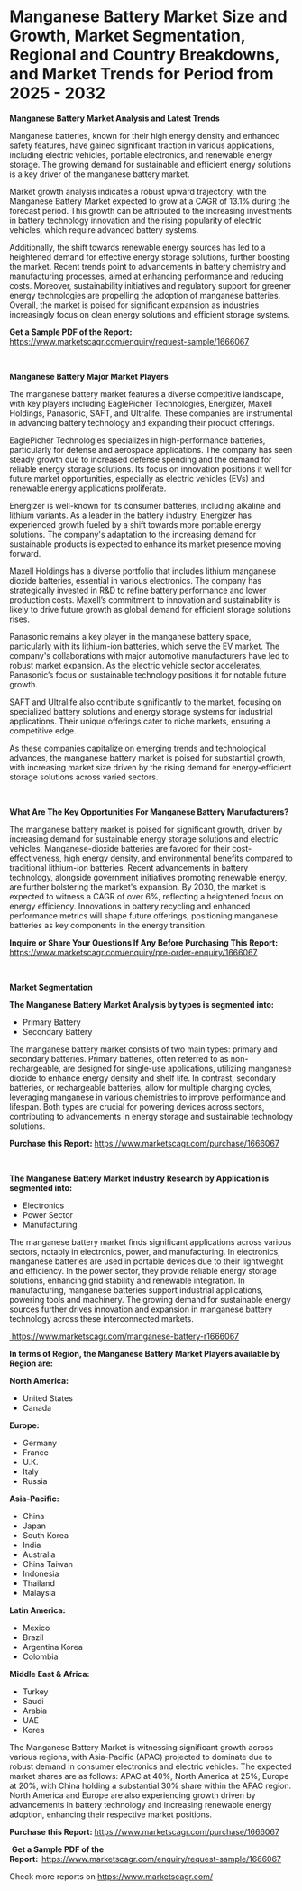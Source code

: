 <p><h1>Manganese Battery Market Size and Growth, Market Segmentation, Regional and Country Breakdowns, and Market Trends for Period from 2025 -  2032</h1></p><p><strong>Manganese Battery Market Analysis and Latest Trends</strong></p>
<p><p>Manganese batteries, known for their high energy density and enhanced safety features, have gained significant traction in various applications, including electric vehicles, portable electronics, and renewable energy storage. The growing demand for sustainable and efficient energy solutions is a key driver of the manganese battery market. </p><p>Market growth analysis indicates a robust upward trajectory, with the Manganese Battery Market expected to grow at a CAGR of 13.1% during the forecast period. This growth can be attributed to the increasing investments in battery technology innovation and the rising popularity of electric vehicles, which require advanced battery systems. </p><p>Additionally, the shift towards renewable energy sources has led to a heightened demand for effective energy storage solutions, further boosting the market. Recent trends point to advancements in battery chemistry and manufacturing processes, aimed at enhancing performance and reducing costs. Moreover, sustainability initiatives and regulatory support for greener energy technologies are propelling the adoption of manganese batteries. Overall, the market is poised for significant expansion as industries increasingly focus on clean energy solutions and efficient storage systems.</p></p>
<p><strong>Get a Sample PDF of the Report:&nbsp;</strong> <a href="https://www.marketscagr.com/enquiry/request-sample/1666067?utm_campaign=2097&utm_medium=2&utm_source=Github&utm_content=ia&utm_term=06042025&utm_id=manganese-battery">https://www.marketscagr.com/enquiry/request-sample/1666067</a></p>
<p>&nbsp;</p>
<p><strong>Manganese Battery Major Market Players</strong></p>
<p><p>The manganese battery market features a diverse competitive landscape, with key players including EaglePicher Technologies, Energizer, Maxell Holdings, Panasonic, SAFT, and Ultralife. These companies are instrumental in advancing battery technology and expanding their product offerings.</p><p>EaglePicher Technologies specializes in high-performance batteries, particularly for defense and aerospace applications. The company has seen steady growth due to increased defense spending and the demand for reliable energy storage solutions. Its focus on innovation positions it well for future market opportunities, especially as electric vehicles (EVs) and renewable energy applications proliferate.</p><p>Energizer is well-known for its consumer batteries, including alkaline and lithium variants. As a leader in the battery industry, Energizer has experienced growth fueled by a shift towards more portable energy solutions. The company's adaptation to the increasing demand for sustainable products is expected to enhance its market presence moving forward.</p><p>Maxell Holdings has a diverse portfolio that includes lithium manganese dioxide batteries, essential in various electronics. The company has strategically invested in R&D to refine battery performance and lower production costs. Maxell’s commitment to innovation and sustainability is likely to drive future growth as global demand for efficient storage solutions rises.</p><p>Panasonic remains a key player in the manganese battery space, particularly with its lithium-ion batteries, which serve the EV market. The company's collaborations with major automotive manufacturers have led to robust market expansion. As the electric vehicle sector accelerates, Panasonic’s focus on sustainable technology positions it for notable future growth.</p><p>SAFT and Ultralife also contribute significantly to the market, focusing on specialized battery solutions and energy storage systems for industrial applications. Their unique offerings cater to niche markets, ensuring a competitive edge.</p><p>As these companies capitalize on emerging trends and technological advances, the manganese battery market is poised for substantial growth, with increasing market size driven by the rising demand for energy-efficient storage solutions across varied sectors.</p></p>
<p>&nbsp;</p>
<p><strong>What Are The Key Opportunities For Manganese Battery Manufacturers?</strong></p>
<p><p>The manganese battery market is poised for significant growth, driven by increasing demand for sustainable energy storage solutions and electric vehicles. Manganese-dioxide batteries are favored for their cost-effectiveness, high energy density, and environmental benefits compared to traditional lithium-ion batteries. Recent advancements in battery technology, alongside government initiatives promoting renewable energy, are further bolstering the market's expansion. By 2030, the market is expected to witness a CAGR of over 6%, reflecting a heightened focus on energy efficiency. Innovations in battery recycling and enhanced performance metrics will shape future offerings, positioning manganese batteries as key components in the energy transition.</p></p>
<p><strong>Inquire or Share Your Questions If Any Before Purchasing This Report:</strong> <a href="https://www.marketscagr.com/enquiry/pre-order-enquiry/1666067?utm_campaign=2097&utm_medium=2&utm_source=Github&utm_content=ia&utm_term=06042025&utm_id=manganese-battery">https://www.marketscagr.com/enquiry/pre-order-enquiry/1666067</a></p>
<p>&nbsp;</p>
<p><strong>Market Segmentation</strong></p>
<p><strong>The Manganese Battery Market Analysis by types is segmented into:</strong></p>
<p><ul><li>Primary Battery</li><li>Secondary Battery</li></ul></p>
<p><p>The manganese battery market consists of two main types: primary and secondary batteries. Primary batteries, often referred to as non-rechargeable, are designed for single-use applications, utilizing manganese dioxide to enhance energy density and shelf life. In contrast, secondary batteries, or rechargeable batteries, allow for multiple charging cycles, leveraging manganese in various chemistries to improve performance and lifespan. Both types are crucial for powering devices across sectors, contributing to advancements in energy storage and sustainable technology solutions.</p></p>
<p><strong>Purchase this Report:&nbsp;</strong><a href="https://www.marketscagr.com/purchase/1666067?utm_campaign=2097&utm_medium=2&utm_source=Github&utm_content=ia&utm_term=06042025&utm_id=manganese-battery">https://www.marketscagr.com/purchase/1666067</a></p>
<p>&nbsp;</p>
<p><strong>The Manganese Battery Market Industry Research by Application is segmented into:</strong></p>
<p><ul><li>Electronics</li><li>Power Sector</li><li>Manufacturing</li></ul></p>
<p><p>The manganese battery market finds significant applications across various sectors, notably in electronics, power, and manufacturing. In electronics, manganese batteries are used in portable devices due to their lightweight and efficiency. In the power sector, they provide reliable energy storage solutions, enhancing grid stability and renewable integration. In manufacturing, manganese batteries support industrial applications, powering tools and machinery. The growing demand for sustainable energy sources further drives innovation and expansion in manganese battery technology across these interconnected markets.</p></p>
<p><a href="https://www.marketscagr.com/manganese-battery-r1666067?utm_campaign=2097&utm_medium=2&utm_source=Github&utm_content=ia&utm_term=06042025&utm_id=manganese-battery">&nbsp;https://www.marketscagr.com/manganese-battery-r1666067</a></p>
<p><strong>In terms of Region, the Manganese Battery Market Players available by Region are:</strong></p>
<p>
    <p> <strong> North America: </strong>
        <ul>
            <li>United States</li>
            <li>Canada</li>
        </ul>
        </p> 
    <p> <strong> Europe: </strong>
        <ul>
            <li>Germany</li>
            <li>France</li>
            <li>U.K.</li>
            <li>Italy</li>
            <li>Russia</li>
        </ul>
        </p> 
    <p> <strong> Asia-Pacific: </strong>
        <ul>
            <li>China</li>
            <li>Japan</li>
            <li>South Korea</li>
            <li>India</li>
            <li>Australia</li>
            <li>China Taiwan</li>
            <li>Indonesia</li>
            <li>Thailand</li>
            <li>Malaysia</li>
        </ul>
        </p> 
    <p> <strong> Latin America: </strong>
        <ul>
            <li>Mexico</li>
            <li>Brazil</li>
            <li>Argentina Korea</li>
            <li>Colombia</li>
        </ul>
        </p> 
    <p> <strong> Middle East & Africa: </strong>
        <ul>
            <li>Turkey</li>
            <li>Saudi</li>
            <li>Arabia</li>
            <li>UAE</li>
            <li>Korea</li>
        </ul>
    </p>
    </p>
<p><p>The Manganese Battery Market is witnessing significant growth across various regions, with Asia-Pacific (APAC) projected to dominate due to robust demand in consumer electronics and electric vehicles. The expected market shares are as follows: APAC at 40%, North America at 25%, Europe at 20%, with China holding a substantial 30% share within the APAC region. North America and Europe are also experiencing growth driven by advancements in battery technology and increasing renewable energy adoption, enhancing their respective market positions.</p></p>
<p><strong>Purchase this Report: </strong><a href="https://www.marketscagr.com/purchase/1666067?utm_campaign=2097&utm_medium=2&utm_source=Github&utm_content=ia&utm_term=06042025&utm_id=manganese-battery">https://www.marketscagr.com/purchase/1666067</a></p>
<p>&nbsp;<strong>Get a Sample PDF of the Report:&nbsp;&nbsp;</strong><a href="https://www.marketscagr.com/enquiry/request-sample/1666067?utm_campaign=2097&utm_medium=2&utm_source=Github&utm_content=ia&utm_term=06042025&utm_id=manganese-battery">https://www.marketscagr.com/enquiry/request-sample/1666067</a></p>
<p><strong></strong></p>
<p>Check more reports on <a href="https://www.marketscagr.com/?utm_campaign=2097&utm_medium=2&utm_source=Github&utm_content=ia&utm_term=06042025&utm_id=manganese-battery">https://www.marketscagr.com/</a></p>